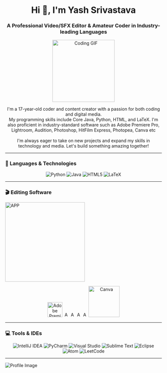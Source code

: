 <h1 align="center">Hi 👋, I'm Yash Srivastava</h1>
<h3 align="center">A Professional Video/SFX Editor & Amateur Coder in Industry-leading Languages</h3>

<p align="center">
  <img width="200" src="https://media1.giphy.com/media/v1.Y2lkPTc5MGI3NjExNjFhNXYyb2Zrcmh6ZGQzOG84MGhuM2gzN3ZkdnNzbGl0Z3ZpanE4OSZlcD12MV9pbnRlcm5hbF9naWZfYnlfaWQmY3Q9cw/UCQ5LookOT2ufbsGiT/giphy.webp" alt="Coding GIF"/>
</p>

<div align="center">
  <p style="max-width: 700px; text-align: center;">
    I'm a 17-year-old coder and content creator with a passion for both coding and digital media. 
    <br>
    My programming skills include Core Java, Python, HTML, and LaTeX. I'm also proficient in industry-standard software such as Adobe Premiere Pro, Lightroom, Audition, Photoshop, HitFilm Express, Photopea, Canva etc
    <br><br>
    I'm always eager to take on new projects and expand my skills in technology and media. Let's build something amazing together!
  </p>
</div>

---

### 🚀 **Languages & Technologies**

<p align="center">
  <img src="https://img.shields.io/badge/python-3670A0?logo=python&logoColor=ffdd54" alt="Python"/>
  <img src="https://img.shields.io/badge/java-%23ED8B00.svg?logo=java&logoColor=white" alt="Java"/>
  <img src="https://img.shields.io/badge/HTML5-E34F26?style=flat&logo=html5&logoColor=white" alt="HTML5"/>
  <img src="https://img.shields.io/badge/latex-%23008080.svg?logo=latex&logoColor=white" alt="LaTeX"/>
</p>

---

### 🎬 **Editing Software**

<img width="256" alt="APP" src="">


<p align="center">
  <img src="https://github.com/user-attachments/assets/756f08f9-b4b8-47d3-ac12-3e187a162c57" alt="Adobe Premiere Pro" width="48"/>
  <img src="https://github.com/user-attachments/assets/45e3b0b8-3165-4cdf-9cac-91109addeb13" alt="Adobe Photoshop" width="16"/>
  <img src="https://github.com/your-username/your-repo/assets/custom-lightroom.png" alt="Adobe Lightroom" width="16"/>
  <img src="https://github.com/user-attachments/assets/611def8b-f1a8-40f3-aad8-a9869bf01441" alt="Adobe Audition" width="16"/>
  <img src="https://github.com/your-username/your-repo/assets/custom-after-effects.png" alt="Adobe After Effects" width="16"/>
  <img src="https://github.com/your-username/your-repo/assets/custom-canva.png" alt="Canva" width="100"/>
</p>

</p>

---

### 💻 **Tools & IDEs**

<p align="center">
  <img src="https://img.shields.io/badge/IntelliJIDEA-000000.svg?logo=intellij-idea&logoColor=white" alt="IntelliJ IDEA"/>
  <img src="https://img.shields.io/badge/pycharm-143?logo=pycharm&logoColor=black&color=black&labelColor=green" alt="PyCharm"/>
  <img src="https://img.shields.io/badge/Visual%20Studio-5C2D91.svg?logo=visual-studio&logoColor=white" alt="Visual Studio"/>
  <img src="https://img.shields.io/badge/sublime_text-%23575757.svg?logo=sublime-text&logoColor=important" alt="Sublime Text"/>
  <img src="https://img.shields.io/badge/Eclipse-FE7A16.svg?logo=Eclipse&logoColor=white" alt="Eclipse"/>
  <img src="https://img.shields.io/badge/Atom-%2366595C.svg?logo=atom&logoColor=white" alt="Atom"/>
  <img src="https://img.shields.io/badge/LeetCode-000000?logo=LeetCode&logoColor=#d16c06" alt="LeetCode"/>
</p>

---

![Profile Image](https://github.com/user-attachments/assets/7937b375-4de0-43b3-9dd3-84974459a40b)
